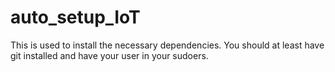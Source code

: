 # auto_setup_IoT

This is used to install the necessary dependencies. You should at least have git installed and have your user in your sudoers.
